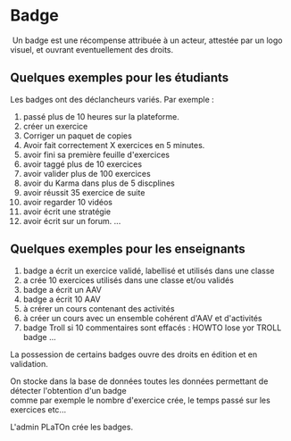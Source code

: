 # Badge

 Un badge est une récompense attribuée à un acteur, attestée par un logo visuel, et ouvrant eventuellement des droits.

## Quelques exemples pour les étudiants

Les badges ont des déclancheurs variés. Par exemple :
1) passé plus de 10 heures sur la plateforme.
2) créer un exercice
3) Corriger un paquet de copies
4) Avoir fait correctement X exercices en 5 minutes.
5) avoir fini sa première feuille d'exercices
6) avoir taggé plus de 10 exercices
7) avoir valider plus de 100 exercices
8) avoir du Karma dans plus de 5 discplines
9) avoir réussit 35 exercice de suite 
10) avoir regarder 10 vidéos
11) avoir écrit une stratégie
12) avoir écrit sur un forum.
...

## Quelques exemples pour les enseignants

1) badge a écrit un exercice validé, labellisé et utilisés dans une classe
2) a crée 10 exercices utilisés dans une classe et/ou  validés
2) badge a écrit un AAV
3) badge a écrit 10 AAV
4) à crérer un cours contenant des activités
5) à créer un cours avec un ensemble cohérent d'AAV et d'activités
6) badge Troll si 10 commentaires sont effacés : HOWTO lose yor TROLL badge 
...

La possession de certains badges ouvre des droits en édition et en validation. 

On stocke dans la base de données toutes les données permettant de détecter l'obtention d'un badge  
comme par exemple le nombre d'exercice crée, le temps passé sur les exercices etc...

L'admin PLaTOn crée les badges.

